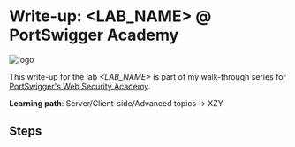 # Write-up: <LAB_NAME> @ PortSwigger Academy

![logo](img/logo.png)

This write-up for the lab *<LAB_NAME>* is part of my walk-through series for [PortSwigger's Web Security Academy](https://portswigger.net/web-security).

**Learning path**: Server/Client-side/Advanced topics → XZY

## Steps

